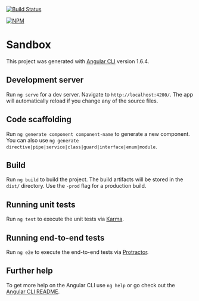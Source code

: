 [![Build Status](https://h21res.visualstudio.com/_apis/public/build/definitions/e1267f67-6131-4f1e-8e4b-0e4c71716e1d/17/badge)](https://h21res.visualstudio.com/H21Core/Core%202.0.%20UI%20Flow/_build/index?path=%5C&definitionId=17)

[![NPM](https://nodei.co/npm/h21-be-ui-kit.png)](https://nodei.co/npm/h21-be-ui-kit/)
# Sandbox

This project was generated with [Angular CLI](https://github.com/angular/angular-cli) version 1.6.4.

## Development server

Run `ng serve` for a dev server. Navigate to `http://localhost:4200/`. The app will automatically reload if you change any of the source files.

## Code scaffolding

Run `ng generate component component-name` to generate a new component. You can also use `ng generate directive|pipe|service|class|guard|interface|enum|module`.

## Build

Run `ng build` to build the project. The build artifacts will be stored in the `dist/` directory. Use the `-prod` flag for a production build.

## Running unit tests

Run `ng test` to execute the unit tests via [Karma](https://karma-runner.github.io).

## Running end-to-end tests

Run `ng e2e` to execute the end-to-end tests via [Protractor](http://www.protractortest.org/).

## Further help

To get more help on the Angular CLI use `ng help` or go check out the [Angular CLI README](https://github.com/angular/angular-cli/blob/master/README.md).
